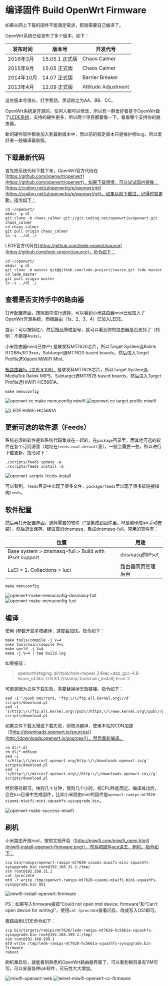 # 编译固件 Build OpenWrt Firmware

如果从网上下载的固件不能满足需求，那就需要自己编译了。

OpenWrt系统已经发布了多个版本，如下：

发布时间 | 版本号 | 开发代号
---------|--------|---------
2016年3月 | 15.05.1 正式版 | Chaos Calmer
2015年9月 | 15.05 正式版 | Chaos Calmer
2014年10月 | 14.07 正式版 | Barrier Breaker
2013年4月 | 12.09 正式版 | Attitude Adjustment

这些版本号很长，打字费劲，黑话称之为AA、BB、CC。

OpenWrt系统是开源的，任何人都可以修改，所以有一群爱好者基于OpenWrt做了[LEDE系统](https://lede-project.org/zh/start)，支持的硬件更多，所以两个项目都要看一下，看看哪个支持你的路由器。

新的硬件软件都会加入到最新版本中，而以前的稳定版本只是维护修bug，所以爱好者一般编译最新版。

## 下载最新代码

首先把系统代码下载下来，OpenWrt官方代码在[https://github.com/openwrt/openwrt](https://github.com/openwrt/openwrt)，如果下载很慢，可以试试国内镜像：[https://coding.net/u/openwrtio/p/openwrt/git](https://coding.net/u/openwrtio/p/openwrt/git)。如果以前下载过，记得时常更新。指令如下：

```
cd ~/openwrt/
mkdir -p dl
git clone -b chaos_calmer git://git.coding.net/openwrtio/openwrt.git chaos_calmer
cd chaos_calmer
git pull origin chaos_calmer
ln -s ../dl ./
```

LEDE官方代码在[https://github.com/lede-project/source](https://github.com/lede-project/source)，命令如下：

```
cd ~/openwrt/
mkdir -p dl
git clone -b master git@github.com:lede-project/source.git lede_master
cd lede_master
git pull origin master
ln -s ../dl ./
```

## 查看是否支持手中的路由器

打开配置界面，按照图中进行选择，可以看到小米路由器mini已经加入了OpenWrt开源系统，而极路由（1s、2、3、4）已加入LEDE。

提示：可以按斜杠/，然后搜品牌或型号，就可以看到你的路由器是否支持了（特例：不能搜Asus）。

小米路由器mini(已停产) 是联发科MT7620芯片，所以Target System选Ralink RT288x/RT3xxx，Subtarget选MT7620 based boards，然后进入Target Profile选Xiaomi MiWiFi Mini。

[极路由器1s（京东￥109）](https://union-click.jd.com/jdc?e=0&p=AyIOZRprFQITA1AaWCVGTV8LRGtMR1dGFxBFC1pXUwkEAEAdQFkJBVsVAxYCVBhETEdOWmVsW00HZ3kXbjsTAUBTC0UucWpOdx5dVxlsEQZVHUcUBA4HVQpbFwkWBF4eWCUAEwRUH1ocARs3VRtaFQYiN1Uaa0NsEgZUGloUAxoGUitcHAERBV0aWBAyEgJdE10RARAAVhtcHDIVNwZGC0dYRlEDK2slMg%3D%3D&t=W1dCFFlQCxxKQgFHRE5XDVULR0UVAhMDUBpYCltXWwg%3D) 是联发科MT7628芯片，所以Target System选MediaTek Ralink MIPS，Subtarget选MT7628 based boards，然后进入Target Profile选HiWiFi HC5661A。

```
make menuconfig
```

![openwrt cc make menuconfig miwifi](../img/openwrt-cc-make-menuconfig-miwifi.png)
![openwrt cc target profile miwifi](../img/openwrt-cc-target-profile-miwifi.png)

![LEDE HiWiFi HC5661A](../img/lede-target-profile-hiwifi-hc5661a.png)

## 更新可选的软件源（Feeds）

系统必须的软件是和系统代码集成在一起的，在`package`目录里，而其他可选的软件在各个订阅源里（地址在`feeds.conf.default`里），一般会需要一些，所以进行下载更新，指令如下：

```
./scripts/feeds update -a
./scripts/feeds install -a
```

![openwrt-scripts-feeds-install](../img/openwrt-scripts-feeds-install.png)

可以看到，`feeds`目录中出现了很多文件，`package/feeds`里出现了很多软链接指向`feeds`。

## 软件配置

然后再打开配置界面，选择需要的软件（\*是集成到固件里，M是编译成ipk手动安装），然后退出保存。建议取消dnsmasq，集成dnsmasq-full。常用的软件有：

位置 | 用途
-----|-----
Base system > dnsmasq-full > Build with IPset support. | dnsmasq的IPset
LuCI > 1. Collections > luci | 路由器网页管理后台

```
make menuconfig
```

![openwrt-make-menuconfig-dnsmasq-full](../img/openwrt-make-menuconfig-dnsmasq-full.png)
![openwrt-make-menuconfig-luci](../img/openwrt-make-menuconfig-luci.png)

## 编译

使用-j参数开启多核编译，速度会加快。指令如下：

```
make tools/compile -j V=4
make toolchain/compile V=s
make world -j V=4
make -j V=4 | tee build.log
```

如果报错：

> openwrt/staging_dir/toolchain-mipsel_24kec+dsp_gcc-4.8-linaro_uClibc-0.9.33.2/stamp/.toolchain_install] Error 2

可能是因为文件下载失败，需要替换掉无效链接。指令如下：

```
sed -i '/push @mirrors, "ftp:\/\/ftp.all.kernel.org\//d' scripts/download.pl
sed -i 's/http:\/\/ftp.all.kernel.org\/pub\//https:\/\/www.kernel.org\/pub\//g' scripts/download.pl
```

如果文件下载太慢或下载失败，则取消编译，使用本站的CDN加速（[http://downloads.openwrt.io/sources/](http://downloads.openwrt.io/sources/)），然后重新编译。

```
rm dl/*.dl
rm dl/*.md5sum
sed -i 's/http:\/\/mirror1.openwrt.org/http:\/\/downloads.openwrt.io/g' scripts/download.pl
sed -i 's/http:\/\/mirror2.openwrt.org\//http:\/\/downloads.openwrt.io\//g' scripts/download.pl
```

然后等待即可。快则几十分钟，慢则几个小时，视CPU性能而定。编译成功后，会在`bin`目录中生成固件，比如小米路由mini的固件是`openwrt-ramips-mt7620-xiaomi-miwifi-mini-squashfs-sysupgrade.bin`。

![openwrt-make-success-miwifi](../img/openwrt-make-success-miwifi.png)

## 刷机

小米路由开放root，按照文档开启（[http://miwifi.com/miwifi_open.html](miwifi-install-openwrt-firmware.png)），然后把固件scp进去，刷机。指令如下：

```
scp bin/ramips/openwrt-ramips-mt7620-xiaomi-miwifi-mini-squashfs-sysupgrade.bin root@192.168.31.1:/tmp/
ssh root@192.168.31.1
cat /proc/mtd
mtd -r write /tmp/openwrt-ramips-mt7620-xiaomi-miwifi-mini-squashfs-sysupgrade.bin OS1
```

![miwifi-install-openwrt-firmware](../img/miwifi-install-openwrt-firmware.png)

PS：如果写入firmware报错“Could not open mtd device: firmware”和“Can't open device for writing!”，使用`cat /proc/mtd`查看闪存，改成写入OS1即可。

极路由刷LEDE命令如下：

```
scp bin/targets/ramips/mt7628/lede-ramips-mt7628-hc5661a-squashfs-sysupgrade.bin root@192.168.199.1:/tmp/
ssh root@192.168.199.1
mtd write /tmp/lede-ramips-mt7628-hc5661a-squashfs-sysupgrade.bin firmware
reboot
```

刷机重启后，就能看到熟悉的OpenWrt路由器界面了，可以看到根目录有11M可写，可以安装各种ipk软件，可玩性大大增加。

![miwifi-openwrt-web](../img/miwifi-openwrt-web.png)
![telnet-miwifi-openwrt-cc-firmware](../img/telnet-miwifi-openwrt-cc-firmware.png)

<div id="comments" data-thread-key="docs-build-firmware"></div>
